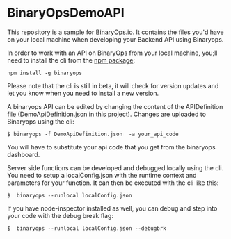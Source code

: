 # BinaryOpsDemoAPI
This repository is a sample for [BinaryOps.io](https://binaryops.io). It contains the files
you'd have on your local machine when developing your Backend API using Binaryops.

In order to work with an API on BinaryOps from your local machine, you;ll need to install the cli from the [npm package](https://www.npmjs.com/package/binaryops):

`npm install -g binaryops`

Please note that the cli is still in beta, it will check for version updates and let you know when you need to install a new version.

A binaryops API can be edited by changing the content of the APIDefinition file (DemoApiDefinition.json in this project).
Changes are uploaded to Binaryops using the cli:

	$ binaryops -f DemoApiDefinition.json  -a your_api_code

You will have to substitute your api code that you get from the binaryops dashboard.

Server side functions can be developed and debugged locally using the cli. You need to setup a localConfig.json with the runtime context and parameters for your function. It can then be executed with the cli like this:

	$  binaryops --runlocal localConfig.json

If you have node-inspector installed as well, you can debug and step into your code with the debug break flag:

	$  binaryops --runlocal localConfig.json --debugbrk
